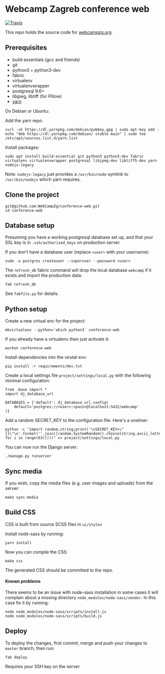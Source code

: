 # Webcamp Zagreb conference web

[![Travis](https://img.shields.io/travis/WebCampZg/conference-web.svg?style=flat-square)]()

This repo holds the source code for [webcampzg.org](http://webcampzg.org/).

## Prerequisites

* build essentials (gcc and friends)
* git
* python3 + python3-dev
* fabric
* virtualenv
* virtualenvwrapper
* postgresql 9.6+
* libjpeg, libtiff (for Pillow)
* [yarn](https://yarnpkg.com/lang/en/docs/install/)

On Debian or Ubuntu:

Add the yarn repo:

```
curl -sS https://dl.yarnpkg.com/debian/pubkey.gpg | sudo apt-key add -
echo "deb https://dl.yarnpkg.com/debian/ stable main" | sudo tee /etc/apt/sources.list.d/yarn.list
```

Install packages:

```
sudo apt install build-essential git python3 python3-dev fabric virtualenv virtualenvwrapper postgresql libjpeg-dev libtiff5-dev yarn nodejs-legacy
```

Note: `nodejs-legacy` just provides a `/usr/bin/node` symlink to
`/usr/bin/nodejs` which yarn requires.

## Clone the project

```
git@github.com:WebCampZg/conference-web.git
cd conference-web
```

## Database setup

Presuming you have a working postgresql database set up, and that your SSL key
is in `.ssh/authorized_keys` on production server.

If you don't have a database user (replace `<user>` with your username):
```
sudo -u postgres createuser --superuser --password <user>
```

The `refresh_db` fabric command will drop the local database `webcamp` if it
exists and import the production data:

```
fab refresh_db
```

See `fabfile.py` for details.

## Python setup

Create a new virtual env for the project:

```
mkvirtualenv --python=`which python3` conference-web
```

If you already have a virtualenv then just activate it:

```
workon conference-web
```

Install dependencies into the virutal env:

```
pip install -r requirements/dev.txt
```

Create a local settings file `project/settings/local.py` with the following minimal configuration:

```
from .base import *
import dj_database_url

DATABASES = {'default': dj_database_url.config(
    default='postgres://<user>:<pass>@localhost:5432/webcamp'
)}
```

Add a random SECRET_KEY to the configuration file. Here's a oneliner:

```
python -c "import random,string;print('\nSECRET_KEY=\"{}\"\n'.format(''.join([random.SystemRandom().choice(string.ascii_letters) for i in range(63)])))" >> project/settings/local.py
```

You can now run the Django server:

```
./manage.py runserver
```

## Sync media

If you wish, copy the media files (e.g. user images and uploads) from the server:

```
make sync-media
```

## Build CSS

CSS is built from source SCSS files in `ui/styles`

Install node-sass by running:
```
yarn install
```

Now you can compile the CSS:
```
make css
```

The generated CSS should be committed to the repo.

#### Known problems

There seems to be an issue with node-sass installation in some cases it will
complain about a missing directory `node_modules/node-sass/vendor`. In this case
fix it by running:

```
node node_modules/node-sass/scripts/install.js
node node_modules/node-sass/scripts/build.js
```

## Deploy

To deploy the changes, first commit, merge and push your changes to `master`
branch, then run:

```
fab deploy
```

Requires your SSH key on the server.
